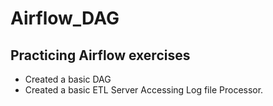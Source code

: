 # Airflow_DAG

## Practicing Airflow exercises

 - Created a basic DAG
 - Created a basic ETL Server Accessing Log file Processor. 
